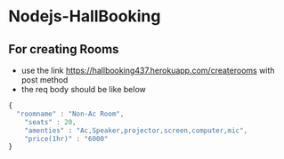 # Nodejs-HallBooking
## For creating Rooms
- use the link https://hallbooking437.herokuapp.com/createrooms with post method
- the req body should be like below
```Javascript
{  
  "roomname" : "Non-Ac Room",
	"seats" : 20,
	"amenties" : "Ac,Speaker,projector,screen,computer,mic",
	"price(1hr)" : "6000"
}
```
